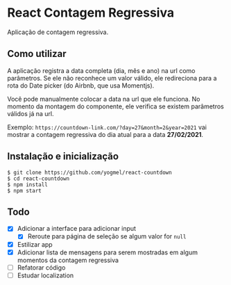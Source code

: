 # React Contagem Regressiva

Aplicação de contagem regressiva.

## Como utilizar

A aplicação registra a data completa (dia, mês e ano) na url como parâmetros. Se ele não reconhece um valor válido, ele redireciona para a rota do Date picker (do Airbnb, que usa Momentjs).

Você pode manualmente colocar a data na url que ele funciona. No momento da montagem do componente, ele verifica se existem parâmetros válidos já na url.

Exemplo:
`https://countdown-link.com/?day=27&month=2&year=2021` vai mostrar a contagem regressiva do dia atual para a data **27/02/2021**.

## Instalação e inicialização

```
$ git clone https://github.com/yogmel/react-countdown
$ cd react-countdown
$ npm install
$ npm start
```

## Todo

- [x] Adicionar a interface para adicionar input
  - [x] Reroute para página de seleção se algum valor for `null`
- [x] Estilizar app
- [x] Adicionar lista de mensagens para serem mostradas em algum momentos da contagem regressiva
- [ ] Refatorar código
- [ ] Estudar localization
